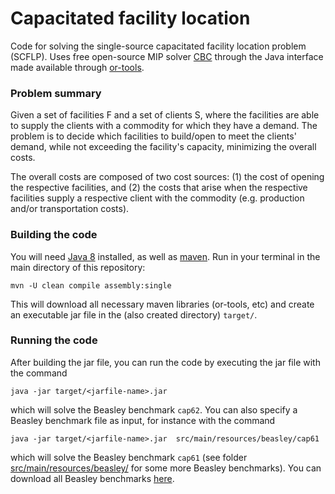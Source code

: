 # Capacitated facility location

Code for solving the single-source capacitated facility location problem (SCFLP). 
Uses free open-source MIP solver [CBC](https://projects.coin-or.org/Cbc) through the 
Java interface made available through [or-tools](https://developers.google.com/optimization/).


### Problem summary

Given a set of facilities F and a set of clients S, where the facilities are able to supply the
clients with a commodity for which they have a demand. The problem is to decide which facilities 
to build/open to meet the clients' demand, while not exceeding the facility's capacity,
minimizing the overall costs. 

The overall costs  are composed of two cost sources: (1) the cost of opening the respective 
facilities, and (2) the costs that arise when the respective facilities supply a respective 
client with the commodity (e.g. production and/or transportation costs).

### Building the code

You will need [Java 8](https://www.java.com/en/download/) installed, as well as 
[maven](https://maven.apache.org/). 
Run in your terminal in the main directory of this repository:

    mvn -U clean compile assembly:single
    
This will download all necessary maven libraries (or-tools, etc) and create an executable jar 
file in the (also created directory) `target/`. 


### Running the code

After building the jar file, you can run the code by executing the jar file with the command

    java -jar target/<jarfile-name>.jar 
    
which will solve the Beasley benchmark `cap62`. You can also specify a Beasley benchmark file 
as input, for instance with the command

    java -jar target/<jarfile-name>.jar  src/main/resources/beasley/cap61
    
which will solve the Beasley benchmark `cap61` (see folder 
[src/main/resources/beasley/](src/main/resources/beasley/) for some more Beasley benchmarks). 
You can download all Beasley benchmarks 
[here](http://www.di.unipi.it/optimize/Data/mexch/BeasleyData.zip).